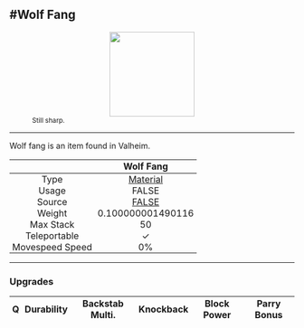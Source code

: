 <meta property="og:title" content="Wolf Fang - MoreValheim" /><meta property="og:type" content="website" /><meta property="og:image" content="/assets/wolf_fang.png" /><meta property="og:description" content="Wolf Fang is an item found in Valheim." /><meta name="theme-color" content="#546D78"><meta name="twitter:card" content="summary_large_image">
#Wolf Fang
-------------
<style>img {width:20px;}.tb {width:150px;display: block;margin-left: auto;margin-right: auto;}</style>

<style>.md-typeset table:not([class]) th:not([align]) {min-width:unset!important;}</style>
<style>td{padding:0em 0.3em!important;text-align:center!important;border-left:.05rem solid var(--md-default-fg-color--lightest)}</style>

<style>th{padding:0.1em 0.3em!important;text-align:center!important;font-weight:bold}</style>

<style>pre{text-align:right!important}</style>
<style>table tr td:first-child {border-left: 0;};</style>

<figure><img src="/assets/wolf_fang.png" class="tb" /><figcaption><small>Still sharp.</small></figcaption></figure>

-------------

Wolf fang is an item found in Valheim.

|        | Wolf Fang              |
| ----------- | ------------------------------------ |
| Type | [Material](../../types/material)
| Usage | FALSE<br>
| Source | [FALSE](../../items/false)
| Weight | 0.100000001490116 |
| Max Stack | 50 |
| Teleportable | ✓
| Movespeed Speed | 0%


-------------

### Upgrades
| Q | Durability | Backstab Multi. | Knockback | Block Power | Parry Bonus
| - | - | - | - | - | - 
